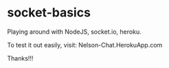 # socket-basics
Playing around with NodeJS, socket.io, heroku.

To test it out easily, visit:
Nelson-Chat.HerokuApp.com

Thanks!!!
